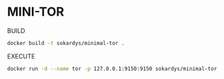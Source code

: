 # MINI-TOR

BUILD

```bash
docker build -t sokardys/minimal-tor . 
```

EXECUTE

```bash
docker run -d --name tor -p 127.0.0.1:9150:9150 sokardys/minimal-tor
```